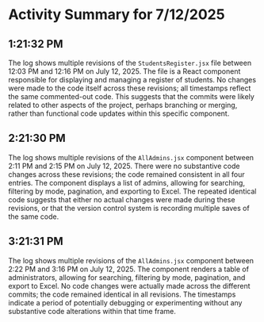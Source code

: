 # Activity Summary for 7/12/2025

## 1:21:32 PM
The log shows multiple revisions of the `StudentsRegister.jsx` file between 12:03 PM and 12:16 PM on July 12, 2025.  The file is a React component responsible for displaying and managing a register of students.  No changes were made to the code itself across these revisions; all timestamps reflect the same commented-out code. This suggests that the commits were likely related to other aspects of the project, perhaps branching or merging, rather than functional code updates within this specific component.


## 2:21:30 PM
The log shows multiple revisions of the `AllAdmins.jsx` component between 2:11 PM and 2:15 PM on July 12, 2025.  There were no substantive code changes across these revisions; the code remained consistent in all four entries. The component displays a list of admins, allowing for searching, filtering by mode, pagination, and exporting to Excel.  The repeated identical code suggests that either no actual changes were made during these revisions, or that the version control system is recording multiple saves of the same code.


## 3:21:31 PM
The log shows multiple revisions of the `AllAdmins.jsx` component between 2:22 PM and 3:16 PM on July 12, 2025.  The component renders a table of administrators, allowing for searching, filtering by mode, pagination, and export to Excel. No code changes were actually made across the different commits; the code remained identical in all revisions.  The timestamps indicate a period of potentially debugging or experimenting without any substantive code alterations within that time frame.
